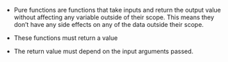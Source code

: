 - Pure functions are functions that take inputs and return the output value without affecting any variable outside of their scope. This means they don’t have any side effects on any of the data outside their scope. 

- These functions must return a value

- The return value must depend on the input arguments passed.
